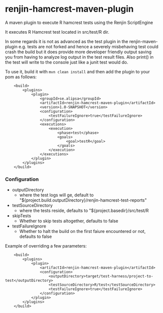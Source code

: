 # renjin-hamcrest-maven-plugin
A maven plugin to execute R hamcrest tests using the Renjin ScriptEngine

It executes R Hamcrest test located in src/test/R dir.

In some regards it is not as advanced as the test plugin in the renjin-maven-plugin e.g.
tests are not forked and hence a severely misbehaving test could crash the build but
it does provide more developer friendly output saving you from having to analyze log output
in the test result files. Also print() in the test will write to the console just like a
junit test would do. 

To use it, build it with `mvn clean install` and then add the plugin to your pom as follows:  

````
    <build>
        <plugins>
            <plugin>
                <groupId>se.alipsa</groupId>
                <artifactId>renjin-hamcrest-maven-plugin</artifactId>
                <version>1.0-SNAPSHOT</version>
                <configuration>
                    <testFailureIgnore>true</testFailureIgnore>
                </configuration>
                <executions>
                    <execution>
                        <phase>test</phase>
                        <goals>
                            <goal>testR</goal>
                        </goals>
                    </execution>
                </executions>
            </plugin>
        </plugins>
    </build>
````

### Configuration
- outputDirectory 
    - where the test logs will ge, default to "${project.build.outputDirectory}/renjin-hamcrest-test-reports"
- testSourceDirectory 
    - where the tests reside, defaults to "${project.basedir}/src/test/R
- skipTests
    - Whether to skip tests altogether, defaults to false  
- testFailureIgnore
    - Whether to halt the build on the first faiure encountered or not, defaults to false
    
Example of overriding a few parameters:
````
    <build>
        <plugins>
            <plugin>
                <artifactId>renjin-hamcrest-maven-plugin</artifactId>
                <configuration>
                    <outputDirectory>target/test-harness/project-to-test</outputDirectory>
                    <testSourceDirectory>R/test</testSourceDirectory>
                    <testFailureIgnore>true</testFailureIgnore>
                </configuration>
            </plugin>
        </plugins>
    </build>
````              

